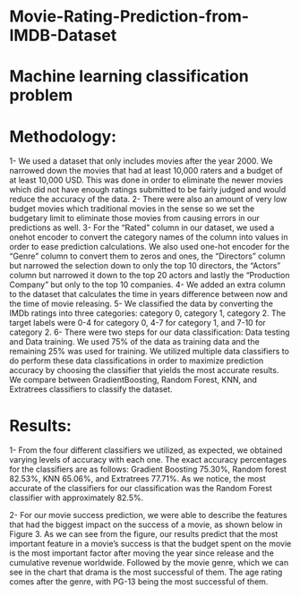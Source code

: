 # Movie-Rating-Prediction-from-IMDB-Dataset
# Machine learning classification problem

# Methodology:
1- We used a dataset that only includes movies after the year 2000. We narrowed down the movies that had at least 10,000 raters and a budget of at least 10,000 USD.
This was done in order to eliminate the newer movies which did not have enough ratings submitted to be fairly judged and would reduce the accuracy of the data.
2- There were also an amount of very low budget movies which traditional movies in the sense so we set the budgetary limit to eliminate those movies from causing errors in our predictions as well.
3- For the “Rated” column in our dataset, we used a onehot encoder to convert the category names of the column into values in order to ease prediction calculations. We also
used one-hot encoder for the “Genre” column to convert them to zeros and ones, the “Directors” column but narrowed the selection down to only the top 10 directors, the “Actors”
column but narrowed it down to the top 20 actors and lastly the “Production Company” but only to the top 10 companies.
4- We added an extra column to the dataset that calculates the time in years difference between now and the time of movie releasing. 
5- We classified the data by converting the IMDb ratings into three categories: category 0, category 1, category 2. The target labels were 0-4 for category 0, 4-7 for category 1, and 7-10 for category 2. 
6- There were two steps for our data classification: Data testing and Data training. We used 75% of the data as training data and the remaining 25% was used for training. We utilized multiple data classifiers to do perform these data classifications in order to maximize prediction accuracy by choosing the classifier that yields the most accurate results. We compare between GradientBoosting, Random Forest, KNN, and Extratrees classifiers to classify the dataset.
# Results:
1- From the four different classifiers we utilized, as expected, we obtained varying levels of accuracy with each one. The exact accuracy percentages for the classifiers are as follows: Gradient Boosting 75.30%, Random forest 82.53%, KNN 65.06%, and Extratrees 77.71%. As we notice, the most accurate of the classifiers for our classification was the Random Forest classifier with approximately 82.5%.

2-  For our movie success prediction, we were able to describe the features that had the biggest impact on the success of a movie, as shown below in Figure 3. As we can see from the figure, our results predict that the most important feature in a movie’s success is that the budget spent on the movie is the most important factor after moving the year since release and the cumulative revenue worldwide. Followed by the movie genre, which we can see in the chart that drama is the most successful of them. The age rating comes after the genre, with PG-13 being the most successful of them.

